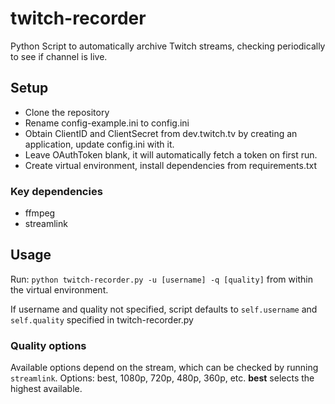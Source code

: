 # twitch-recorder

Python Script to automatically archive Twitch streams, checking periodically to see if channel is live. 

## Setup

- Clone the repository
- Rename config-example.ini to config.ini
- Obtain ClientID and ClientSecret from dev.twitch.tv by creating an application, update config.ini with it. 
- Leave OAuthToken blank, it will automatically fetch a token on first run. 
- Create virtual environment, install dependencies from requirements.txt

### Key dependencies
- ffmpeg
- streamlink

## Usage
Run: 
`python twitch-recorder.py -u [username] -q [quality]` from within the virtual environment. 

If username and quality not specified, script defaults to `self.username` and `self.quality` specified in twitch-recorder.py 

### Quality options

Available options depend on the stream, which can be checked by running `streamlink`. Options: best, 1080p, 720p, 480p, 360p, etc. **best** selects the highest available. 
